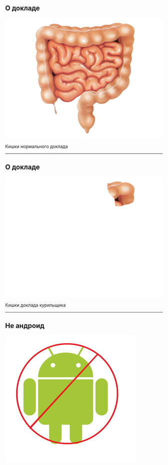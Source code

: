 ## О докладе

![](images/inn1.png) <!-- .element: class="noborder" -->

Кишки нормального доклада

---

## О докладе

![](images/inn2.png) <!-- .element: class="noborder" -->

Кишки доклада курильщика

---

## Не андроид

![](images/android.png) <!-- .element: class="noborder" -->
